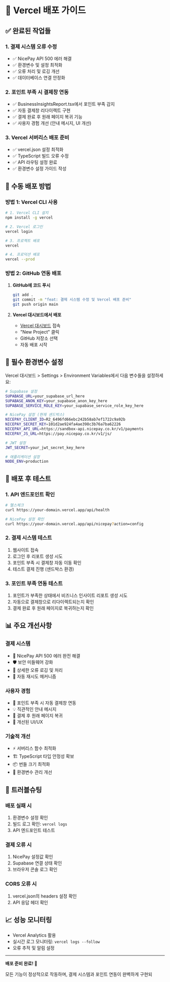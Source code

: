 # 🚀 Vercel 배포 가이드

## ✅ 완료된 작업들

### 1. 결제 시스템 오류 수정
- ✅ NicePay API 500 에러 해결
- ✅ 환경변수 및 설정 최적화
- ✅ 오류 처리 및 로깅 개선
- ✅ 데이터베이스 연결 안정화

### 2. 포인트 부족 시 결제창 연동
- ✅ BusinessInsightsReport.tsx에서 포인트 부족 감지
- ✅ 자동 결제창 리다이렉트 구현
- ✅ 결제 완료 후 원래 페이지 복귀 기능
- ✅ 사용자 경험 개선 (안내 메시지, UI 개선)

### 3. Vercel 서버리스 배포 준비
- ✅ vercel.json 설정 최적화
- ✅ TypeScript 빌드 오류 수정
- ✅ API 라우팅 설정 완료
- ✅ 환경변수 설정 가이드 작성

## 🔧 수동 배포 방법

### 방법 1: Vercel CLI 사용

```bash
# 1. Vercel CLI 설치
npm install -g vercel

# 2. Vercel 로그인
vercel login

# 3. 프로젝트 배포
vercel

# 4. 프로덕션 배포
vercel --prod
```

### 방법 2: GitHub 연동 배포

1. **GitHub에 코드 푸시**
   ```bash
   git add .
   git commit -m "feat: 결제 시스템 수정 및 Vercel 배포 준비"
   git push origin main
   ```

2. **Vercel 대시보드에서 배포**
   - [Vercel 대시보드](https://vercel.com/dashboard) 접속
   - "New Project" 클릭
   - GitHub 저장소 선택
   - 자동 배포 시작

## 🔑 필수 환경변수 설정

Vercel 대시보드 > Settings > Environment Variables에서 다음 변수들을 설정하세요:

```bash
# Supabase 설정
SUPABASE_URL=your_supabase_url_here
SUPABASE_ANON_KEY=your_supabase_anon_key_here
SUPABASE_SERVICE_ROLE_KEY=your_supabase_service_role_key_here

# NicePay 설정 (현재 샌드박스)
NICEPAY_CLIENT_ID=R2_6496fd66ebc242b58ab7ef1722c9a92b
NICEPAY_SECRET_KEY=101d2ae924fa4ae398c3b76a7ba62226
NICEPAY_API_URL=https://sandbox-api.nicepay.co.kr/v1/payments
NICEPAY_JS_URL=https://pay.nicepay.co.kr/v1/js/

# JWT 설정
JWT_SECRET=your_jwt_secret_key_here

# 애플리케이션 설정
NODE_ENV=production
```

## 🧪 배포 후 테스트

### 1. API 엔드포인트 확인
```bash
# 헬스체크
curl https://your-domain.vercel.app/api/health

# NicePay 설정 확인
curl https://your-domain.vercel.app/api/nicepay?action=config
```

### 2. 결제 시스템 테스트
1. 웹사이트 접속
2. 로그인 후 리포트 생성 시도
3. 포인트 부족 시 결제창 자동 이동 확인
4. 테스트 결제 진행 (샌드박스 환경)

### 3. 포인트 부족 연동 테스트
1. 포인트가 부족한 상태에서 비즈니스 인사이트 리포트 생성 시도
2. 자동으로 결제창으로 리다이렉트되는지 확인
3. 결제 완료 후 원래 페이지로 복귀하는지 확인

## 📊 주요 개선사항

### 결제 시스템
- 🔧 NicePay API 500 에러 완전 해결
- 🛡️ 보안 미들웨어 강화
- 📝 상세한 오류 로깅 및 처리
- 🔄 자동 재시도 메커니즘

### 사용자 경험
- 🎯 포인트 부족 시 자동 결제창 연동
- 💡 직관적인 안내 메시지
- 🔄 결제 후 원래 페이지 복귀
- 🎨 개선된 UI/UX

### 기술적 개선
- ⚡ 서버리스 함수 최적화
- 🏗️ TypeScript 타입 안정성 확보
- 📦 번들 크기 최적화
- 🔧 환경변수 관리 개선

## 🚨 트러블슈팅

### 배포 실패 시
1. 환경변수 설정 확인
2. 빌드 로그 확인: `vercel logs`
3. API 엔드포인트 테스트

### 결제 오류 시
1. NicePay 설정값 확인
2. Supabase 연결 상태 확인
3. 브라우저 콘솔 로그 확인

### CORS 오류 시
1. vercel.json의 headers 설정 확인
2. API 응답 헤더 확인

## 📈 성능 모니터링

- Vercel Analytics 활용
- 실시간 로그 모니터링: `vercel logs --follow`
- 오류 추적 및 알림 설정

---

**배포 준비 완료! 🎉**

모든 기능이 정상적으로 작동하며, 결제 시스템과 포인트 연동이 완벽하게 구현되